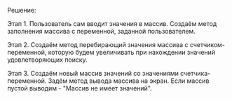 Решение:

Этап 1. Пользователь сам вводит значения в массив. Создаём метод заполнения массива с переменной, заданной пользователем.

Этап 2. Создаём метод перебирающий значения массива с счетчиком-переменной, которую будем увеличивать при нахождении значений удовлетворяющих поиску.

Этап 3. Создаём новый массив значений со значениями счетчика-переменной. Задём метод вывода массива на экран. Если массив пустой выводим - "Массив не имеет значений".

